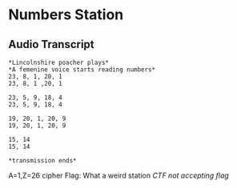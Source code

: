 # Numbers Station
Audio Transcript
------
~~~
*Lincolnshire poacher plays*
*A femenine voice starts reading numbers*
23, 8, 1, 20, 1
23, 8, 1 ,20, 1

23, 5, 9, 18, 4
23, 5, 9, 18, 4

19, 20, 1, 20, 9
19, 20, 1, 20, 9

15, 14
15, 14

*transmission ends*
~~~
A=1,Z=26 cipher
Flag: What a weird station
*CTF not accepting flag*
